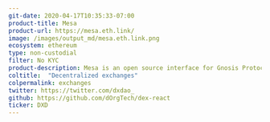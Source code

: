 ```yaml
---
git-date: 2020-04-17T10:35:33-07:00
product-title: Mesa
product-url: https://mesa.eth.link/
image: /images/output_md/mesa.eth.link.png
ecosystem: ethereum
type: non-custodial
filter: No KYC
product-description: Mesa is an open source interface for Gnosis Protocol, a fully permissionless DEX that enables ring trades to maximize liquidity.
coltitle:  "Decentralized exchanges"
colpermalink: exchanges
twitter: https://twitter.com/dxdao_
github: https://github.com/dOrgTech/dex-react
ticker: DXD
---
```

